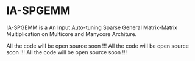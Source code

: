 # IA-SPGEMM

IA-SPGEMM is a An Input Auto-tuning Sparse General Matrix-Matrix Multiplication on Multicore and Manycore Architure. 

All the code will be open source soon !!!
All the code will be open source soon !!!
All the code will be open source soon !!!

